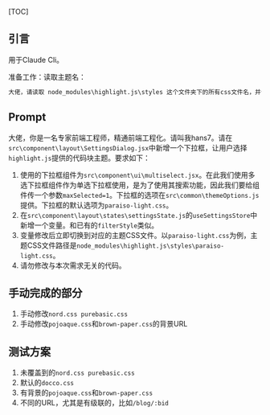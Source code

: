 [TOC]

## 引言

用于Claude Cli。

准备工作：读取主题名：

```markdown
大佬，请读取 node_modules\highlight.js\styles 这个文件夹下的所有css文件名，并告诉我这个文件夹下提供的所有主题文件。请以以下格式的JS数组输出：[{ label: string, value: string }]
```

## Prompt

大佬，你是一名专家前端工程师，精通前端工程化。请叫我hans7。请在`src\component\layout\SettingsDialog.jsx`中新增一个下拉框，让用户选择`highlight.js`提供的代码块主题。要求如下：

1. 使用的下拉框组件为`src\component\ui\multiselect.jsx`。在此我们使用多选下拉框组件作为单选下拉框使用，是为了使用其搜索功能，因此我们要给组件传一个参数`maxSelected=1`。下拉框的选项在`src\common\themeOptions.js`提供。下拉框的默认选项为`paraiso-light.css`。
2. 在`src\component\layout\states\settingsState.js`的`useSettingsStore`中新增一个变量。和已有的`filterStyle`类似。
3. 变量修改后立即切换到对应的主题CSS文件。以`paraiso-light.css`为例，主题CSS文件路径是`node_modules\highlight.js\styles\paraiso-light.css`。
4. 请勿修改与本次需求无关的代码。

## 手动完成的部分

1. 手动修改`nord.css purebasic.css`
2. 手动修改`pojoaque.css`和`brown-paper.css`的背景URL

## 测试方案

1. 未覆盖到的`nord.css purebasic.css`
2. 默认的`docco.css`
3. 有背景的`pojoaque.css`和`brown-paper.css`
4. 不同的URL，尤其是有级联的，比如`/blog/:bid`
